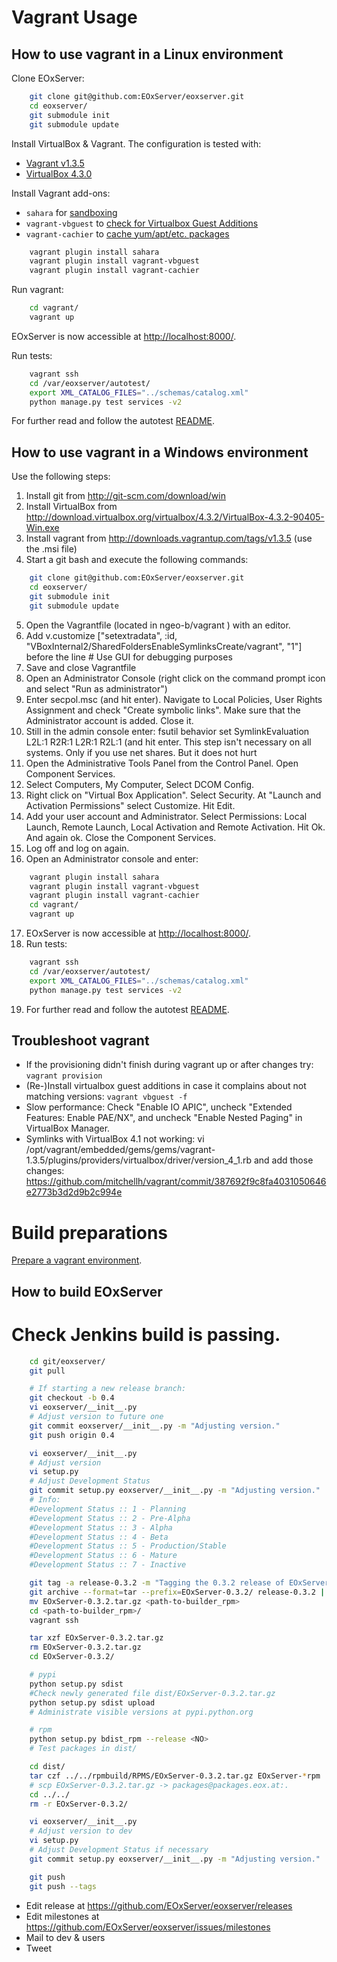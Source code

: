 <!--
#-------------------------------------------------------------------------------
#
# Project: EOxServer <http://eoxserver.org>
# Authors: Stephan Meissl <stephan.meissl@eox.at>
#
#-------------------------------------------------------------------------------
# Copyright (C) 2013 EOX IT Services GmbH
#
# Permission is hereby granted, free of charge, to any person obtaining a copy
# of this software and associated documentation files (the "Software"), to deal
# in the Software without restriction, including without limitation the rights
# to use, copy, modify, merge, publish, distribute, sublicense, and/or sell
# copies of the Software, and to permit persons to whom the Software is
# furnished to do so, subject to the following conditions:
#
# The above copyright notice and this permission notice shall be included in all
# copies of this Software or works derived from this Software.
#
# THE SOFTWARE IS PROVIDED "AS IS", WITHOUT WARRANTY OF ANY KIND, EXPRESS OR
# IMPLIED, INCLUDING BUT NOT LIMITED TO THE WARRANTIES OF MERCHANTABILITY,
# FITNESS FOR A PARTICULAR PURPOSE AND NONINFRINGEMENT. IN NO EVENT SHALL THE
# AUTHORS OR COPYRIGHT HOLDERS BE LIABLE FOR ANY CLAIM, DAMAGES OR OTHER
# LIABILITY, WHETHER IN AN ACTION OF CONTRACT, TORT OR OTHERWISE, ARISING FROM,
# OUT OF OR IN CONNECTION WITH THE SOFTWARE OR THE USE OR OTHER DEALINGS IN
# THE SOFTWARE.
#-------------------------------------------------------------------------------
-->


# Vagrant Usage


## How to use vagrant in a Linux environment

Clone EOxServer:

```sh
    git clone git@github.com:EOxServer/eoxserver.git
    cd eoxserver/
    git submodule init
    git submodule update
```

Install VirtualBox & Vagrant. The configuration is tested with:
* [Vagrant v1.3.5](http://downloads.vagrantup.com/tags/v1.3.5)
* [VirtualBox 4.3.0](https://www.virtualbox.org/wiki/Downloads)

Install Vagrant add-ons:
* `sahara` for [sandboxing](https://github.com/jedi4ever/sahara)
* `vagrant-vbguest` to [check for Virtualbox Guest Additions](https://github.com/dotless-de/vagrant-vbguest)
* `vagrant-cachier` to [cache yum/apt/etc. packages](https://github.com/fgrehm/vagrant-cachier)

```sh
    vagrant plugin install sahara
    vagrant plugin install vagrant-vbguest
    vagrant plugin install vagrant-cachier
```

Run vagrant:

```sh
    cd vagrant/
    vagrant up
```

EOxServer is now accessible at [http://localhost:8000/](http://localhost:8000/).

Run tests:

```sh
    vagrant ssh
    cd /var/eoxserver/autotest/
    export XML_CATALOG_FILES="../schemas/catalog.xml"
    python manage.py test services -v2
```

For further read and follow the autotest
[README](https://github.com/EOxServer/autotest).


## How to use vagrant in a Windows environment

Use the following steps:

1. Install git from http://git-scm.com/download/win
2. Install VirtualBox from
   http://download.virtualbox.org/virtualbox/4.3.2/VirtualBox-4.3.2-90405-Win.exe
3. Install vagrant from http://downloads.vagrantup.com/tags/v1.3.5 (use the .msi file)
4. Start a git bash and execute the following commands:

```sh
    git clone git@github.com:EOxServer/eoxserver.git
    cd eoxserver/
    git submodule init
    git submodule update
```

5. Open the Vagrantfile (located in ngeo-b/vagrant ) with an editor.
6. Add v.customize ["setextradata", :id, "VBoxInternal2/SharedFoldersEnableSymlinksCreate/vagrant", "1"] before the line # Use GUI for debugging purposes
7. Save and close Vagrantfile
8. Open an Administrator Console (right click on the command prompt icon and select "Run as administrator")
9. Enter secpol.msc (and hit enter). Navigate to Local Policies, User Rights Assignment and check "Create symbolic links". Make sure that the Administrator account is added. Close it.
10. Still in the admin console enter: fsutil behavior set SymlinkEvaluation L2L:1 R2R:1 L2R:1 R2L:1 (and hit enter. This step isn't necessary on all systems. Only if you use net shares. But it does not hurt
11. Open the Administrative Tools Panel from the Control Panel. Open Component Services.
12. Select Computers, My Computer, Select DCOM Config.
13. Right click on "Virtual Box Application". Select Security. At "Launch and Activation Permissions" select Customize. Hit Edit.
14. Add your user account and Administrator. Select Permissions: Local Launch, Remote Launch, Local Activation and Remote Activation. Hit Ok. And again ok. Close the Component Services.
15. Log off and log on again.
16. Open an Administrator console and enter:

```sh
    vagrant plugin install sahara
    vagrant plugin install vagrant-vbguest
    vagrant plugin install vagrant-cachier
    cd vagrant/
    vagrant up
```

17. EOxServer is now accessible at [http://localhost:8000/](http://localhost:8000/).
18. Run tests:

```sh
    vagrant ssh
    cd /var/eoxserver/autotest/
    export XML_CATALOG_FILES="../schemas/catalog.xml"
    python manage.py test services -v2
```

19. For further read and follow the autotest [README](https://github.com/EOxServer/autotest).


## Troubleshoot vagrant

* If the provisioning didn't finish during vagrant up or after changes try: `vagrant provision`
* (Re-)Install virtualbox guest additions in case it complains about not matching versions: `vagrant vbguest -f`
* Slow performance: Check "Enable IO APIC", uncheck "Extended Features: Enable PAE/NX", and uncheck "Enable Nested Paging" in VirtualBox Manager.
* Symlinks with VirtualBox 4.1 not working: vi /opt/vagrant/embedded/gems/gems/vagrant-1.3.5/plugins/providers/virtualbox/driver/version_4_1.rb and add those changes: https://github.com/mitchellh/vagrant/commit/387692f9c8fa4031050646e2773b3d2d9b2c994e


# Build preparations

[Prepare a vagrant environment](https://gitlab.eox.at/vagrant/builder_rpm/tree/master).


## How to build EOxServer

# Check Jenkins build is passing.

```sh
    cd git/eoxserver/
    git pull

    # If starting a new release branch:
    git checkout -b 0.4
    vi eoxserver/__init__.py
    # Adjust version to future one
    git commit eoxserver/__init__.py -m "Adjusting version."
    git push origin 0.4

    vi eoxserver/__init__.py
    # Adjust version
    vi setup.py
    # Adjust Development Status
    git commit setup.py eoxserver/__init__.py -m "Adjusting version."
    # Info:
    #Development Status :: 1 - Planning
    #Development Status :: 2 - Pre-Alpha
    #Development Status :: 3 - Alpha
    #Development Status :: 4 - Beta
    #Development Status :: 5 - Production/Stable
    #Development Status :: 6 - Mature
    #Development Status :: 7 - Inactive

    git tag -a release-0.3.2 -m "Tagging the 0.3.2 release of EOxServer."
    git archive --format=tar --prefix=EOxServer-0.3.2/ release-0.3.2 | gzip > EOxServer-0.3.2.tar.gz
    mv EOxServer-0.3.2.tar.gz <path-to-builder_rpm>
    cd <path-to-builder_rpm>/
    vagrant ssh

    tar xzf EOxServer-0.3.2.tar.gz
    rm EOxServer-0.3.2.tar.gz
    cd EOxServer-0.3.2/

    # pypi
    python setup.py sdist
    #Check newly generated file dist/EOxServer-0.3.2.tar.gz
    python setup.py sdist upload
    # Administrate visible versions at pypi.python.org

    # rpm
    python setup.py bdist_rpm --release <NO>
    # Test packages in dist/

    cd dist/
    tar czf ../../rpmbuild/RPMS/EOxServer-0.3.2.tar.gz EOxServer-*rpm
    # scp EOxServer-0.3.2.tar.gz -> packages@packages.eox.at:.
    cd ../../
    rm -r EOxServer-0.3.2/

    vi eoxserver/__init__.py
    # Adjust version to dev
    vi setup.py
    # Adjust Development Status if necessary
    git commit setup.py eoxserver/__init__.py -m "Adjusting version."

    git push
    git push --tags
```

* Edit release at https://github.com/EOxServer/eoxserver/releases
* Edit milestones at https://github.com/EOxServer/eoxserver/issues/milestones
* Mail to dev & users
* Tweet
